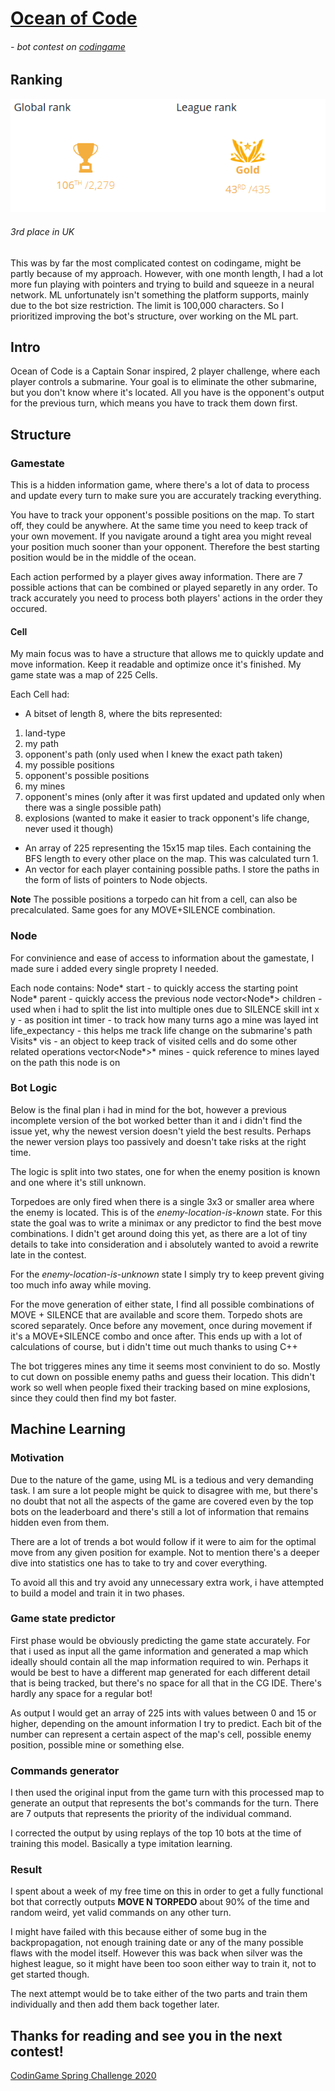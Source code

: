 # [Ocean of Code](https://www.codingame.com/contests/ocean-of-code/leaderboard/global)
###### - bot contest on [codingame](http://codingame.com)

## Ranking

![Final Contest Rank](https://github.com/SpiritusSancti5/OceanOfCode/blob/master/oceanofcode.jpg)

###### 3rd place in UK

This was by far the most complicated contest on codingame, might be partly because of my approach. However, with one month length, I had a lot more fun playing with pointers and trying to build and squeeze in a neural network. ML unfortunately isn't something the platform supports, mainly due to the bot size restriction. The limit is 100,000 characters. So I prioritized improving the bot's structure, over working on the ML part.

## Intro

Ocean of Code is a Captain Sonar inspired, 2 player challenge, where each player controls a submarine. Your goal is to eliminate the other submarine, but you don't know where it's located. All you have is the opponent's output for the previous turn, which means you have to track them down first.

## Structure

### Gamestate

This is a hidden information game, where there's a lot of data to process and update every turn to make sure you are accurately tracking everything.

You have to track your opponent's possible positions on the map. To start off, they could be anywhere. At the same time you need to keep track of your own movement. If you navigate around a tight area you might reveal your position much sooner than your opponent. Therefore the best starting position would be in the middle of the ocean.

Each action performed by a player gives away information. There are 7 possible actions that can be combined or played separetly in any order. To track accurately you need to process both players' actions in the order they occured.

#### Cell

My main focus was to have a structure that allows me to quickly update and move information. Keep it readable and optimize once it's finished. My game state was a map of 225 Cells.

Each Cell had:
* A bitset of length 8, where the bits represented:
1. land-type
2. my path
3. opponent's path (only used when I knew the exact path taken)
4. my possible positions
5. opponent's possible positions
6. my mines
7. opponent's mines (only after it was first updated and updated only when there was a single possible path)
8. explosions (wanted to make it easier to track opponent's life change, never used it though)
* An array of 225 representing the 15x15 map tiles. Each containing the BFS length to every other place on the map. This was calculated turn 1.
* An vector for each player containing possible paths. I store the paths in the form of lists of pointers to Node objects.

**Note** The possible positions a torpedo can hit from a cell, can also be precalculated. Same goes for any MOVE+SILENCE combination.

### Node

For convinience and ease of access to information about the gamestate, I made sure i added every single proprety I needed.

Each node contains:
Node* start - to quickly access the starting point
Node* parent - quickly access the previous node
vector<Node*> children - used when i had to split the list into multiple ones due to SILENCE skill
int x y - as position
int timer - to track how many turns ago a mine was layed
int life_expectancy - this helps me track life change on the submarine's path
Visits* vis - an object to keep track of visited cells and do some other related operations
vector<Node*>* mines - quick reference to mines layed on the path this node is on

### Bot Logic

Below is the final plan i had in mind for the bot, however a previous incomplete version of the bot worked better than it and i didn't find the issue yet, why the newest version doesn't yield the best results. Perhaps the newer version plays too passively and doesn't take risks at the right time.

The logic is split into two states, one for when the enemy position is known and one where it's still unknown. 

Torpedoes are only fired when there is a single 3x3 or smaller area where the enemy is located. This is of the *enemy-location-is-known* state. For this state the goal was to write a minimax or any predictor to find the best move combinations. I didn't get around doing this yet, as there are a lot of tiny details to take into consideration and i absolutely wanted to avoid a rewrite late in the contest.

For the *enemy-location-is-unknown* state I simply try to keep prevent giving too much info away while moving.

For the move generation of either state, I find all possible combinations of MOVE + SILENCE that are available and score them.
Torpedo shots are scored separately. Once before any movement, once during movement if it's a MOVE+SILENCE combo and once after. This ends up with a lot of calculations of course, but i didn't time out much thanks to using C++

The bot triggeres mines any time it seems most convinient to do so. Mostly to cut down on possible enemy paths and guess their location. This didn't work so well when people fixed their tracking based on mine explosions, since they could then find my bot faster.

## Machine Learning

### Motivation

Due to the nature of the game, using ML is a tedious and very demanding task. I am sure a lot people might be quick to disagree with me, but there's no doubt that not all the aspects of the game are covered even by the top bots on the leaderboard and there's still a lot of information that remains hidden even from them.

There are a lot of trends a bot would follow if it were to aim for the optimal move from any given position for example. Not to mention there's a deeper dive into statistics one has to take to try and cover everything.

To avoid all this and try avoid any unnecessary extra work, i have attempted to build a model and train it in two phases.

### Game state predictor

First phase would be obviously predicting the game state accurately. For that i used as input all the game information and generated a map which ideally should contain all the map information required to win. Perhaps it would be best to have a different map generated for each different detail that is being tracked, but there's no space for all that in the CG IDE. There's hardly any space for a regular bot!

As output I would get an array of 225 ints with values between 0 and 15 or higher, depending on the amount information I try to predict. Each bit of the number can represent a certain aspect of the map's cell, possible enemy position, possible mine or something else.

### Commands generator

I then used the original input from the game turn with this processed map to generate an output that represents the bot's commands for the turn. There are 7 outputs that represents the priority of the individual command.

I corrected the output by using replays of the top 10 bots at the time of training this model. Basically a type imitation learning.

### Result

I spent about a week of my free time on this in order to get a fully functional bot that correctly outputs **MOVE N TORPEDO** about 90% of the time and random weird, yet valid commands on any other turn.

I might have failed with this because either of some bug in the backpropagation, not enough training date or any of the many possible flaws with the model itself. However this was back when silver was the highest league, so it might have been too soon either way to train it, not to get started though.

The next attempt would be to take either of the two parts and train them individually and then add them back together later.

## Thanks for reading and see you in the next contest!

[CodinGame Spring Challenge 2020](https://www.codingame.com/contests/spring-challenge-2020)
